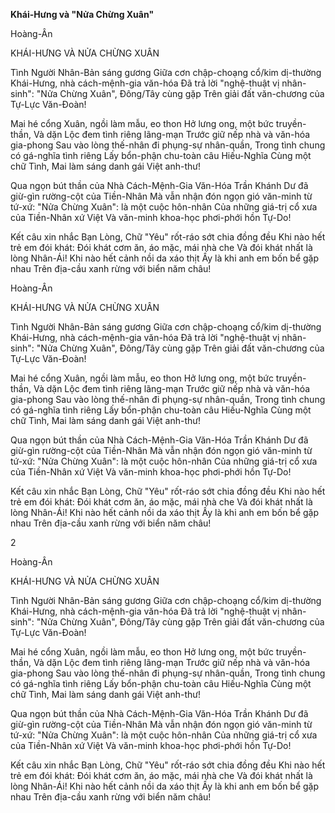 
**Khái-Hưng và  "Nửa Chừng Xuân"**

Hoàng-Ân

KHÁI-HƯNG VÀ
NỬA CHỪNG XUÂN



Tình Người Nhân-Bản sáng gương
Giữa cơn chập-choạng cổ/kim dị-thường
Khái-Hưng, nhà cách-mệnh-gia văn-hóa
Đã trả lời "nghệ-thuật vị nhân-sinh":
"Nửa Chừng Xuân", Đông/Tây cùng gặp
Trên giải đất văn-chương của Tự-Lực Văn-Đoàn!

Mai hé cổng Xuân, ngồi làm mẫu, eo thon
Hở lưng o­ng, một bức truyền-thần,
Và dặn Lộc đem tình riêng lãng-mạn
Trước giữ nếp nhà và văn-hóa gia-phong
Sau vào lòng thế-nhân đi phụng-sự nhân-quần,
Trong tình chung có gá-nghĩa tình riêng
Lấy bổn-phận chu-toàn câu Hiếu-Nghĩa
Cùng một chữ Tình,
Mai làm sáng danh gái Việt anh-thư!

Qua ngọn bút thần của Nhà Cách-Mệnh-Gia Văn-Hóa
Trần Khánh Dư đã giừ-gìn rường-cột của Tiền-Nhân
Mà vẫn nhận đón ngọn gió văn-minh từ tứ-xứ:
"Nửa Chừng Xuân": là một cuộc hôn-nhân
Của những giá-trị cổ xưa của Tiền-Nhân xứ Việt
Và văn-minh khoa-học phơi-phới hồn Tự-Do!

Kết câu xin nhắc Bạn Lòng,
Chữ "Yêu" rốt-ráo sớt chia đồng đều
Khi nào hết trẻ em đói khát:
Đói khát cơm ăn, áo mặc, mái nhà che
Và đói khát nhất là lòng Nhân-Ái!
Khi nào hết cảnh nồi da xáo thịt
Ấy là khi anh em bốn bể gặp nhau
Trên địa-cầu xanh rừng với biển năm châu!

Hoàng-Ân

KHÁI-HƯNG VÀ
NỬA CHỪNG XUÂN



Tình Người Nhân-Bản sáng gương
Giữa cơn chập-choạng cổ/kim dị-thường
Khái-Hưng, nhà cách-mệnh-gia văn-hóa
Đã trả lời "nghệ-thuật vị nhân-sinh":
"Nửa Chừng Xuân", Đông/Tây cùng gặp
Trên giải đất văn-chương của Tự-Lực Văn-Đoàn!

Mai hé cổng Xuân, ngồi làm mẫu, eo thon
Hở lưng o­ng, một bức truyền-thần,
Và dặn Lộc đem tình riêng lãng-mạn
Trước giữ nếp nhà và văn-hóa gia-phong
Sau vào lòng thế-nhân đi phụng-sự nhân-quần,
Trong tình chung có gá-nghĩa tình riêng
Lấy bổn-phận chu-toàn câu Hiếu-Nghĩa
Cùng một chữ Tình,
Mai làm sáng danh gái Việt anh-thư!

Qua ngọn bút thần của Nhà Cách-Mệnh-Gia Văn-Hóa
Trần Khánh Dư đã giừ-gìn rường-cột của Tiền-Nhân
Mà vẫn nhận đón ngọn gió văn-minh từ tứ-xứ:
"Nửa Chừng Xuân": là một cuộc hôn-nhân
Của những giá-trị cổ xưa của Tiền-Nhân xứ Việt
Và văn-minh khoa-học phơi-phới hồn Tự-Do!

Kết câu xin nhắc Bạn Lòng,
Chữ "Yêu" rốt-ráo sớt chia đồng đều
Khi nào hết trẻ em đói khát:
Đói khát cơm ăn, áo mặc, mái nhà che
Và đói khát nhất là lòng Nhân-Ái!
Khi nào hết cảnh nồi da xáo thịt
Ấy là khi anh em bốn bể gặp nhau
Trên địa-cầu xanh rừng với biển năm châu!

2

Hoàng-Ân

KHÁI-HƯNG VÀ
NỬA CHỪNG XUÂN



Tình Người Nhân-Bản sáng gương
Giữa cơn chập-choạng cổ/kim dị-thường
Khái-Hưng, nhà cách-mệnh-gia văn-hóa
Đã trả lời "nghệ-thuật vị nhân-sinh":
"Nửa Chừng Xuân", Đông/Tây cùng gặp
Trên giải đất văn-chương của Tự-Lực Văn-Đoàn!

Mai hé cổng Xuân, ngồi làm mẫu, eo thon
Hở lưng o­ng, một bức truyền-thần,
Và dặn Lộc đem tình riêng lãng-mạn
Trước giữ nếp nhà và văn-hóa gia-phong
Sau vào lòng thế-nhân đi phụng-sự nhân-quần,
Trong tình chung có gá-nghĩa tình riêng
Lấy bổn-phận chu-toàn câu Hiếu-Nghĩa
Cùng một chữ Tình,
Mai làm sáng danh gái Việt anh-thư!

Qua ngọn bút thần của Nhà Cách-Mệnh-Gia Văn-Hóa
Trần Khánh Dư đã giừ-gìn rường-cột của Tiền-Nhân
Mà vẫn nhận đón ngọn gió văn-minh từ tứ-xứ:
"Nửa Chừng Xuân": là một cuộc hôn-nhân
Của những giá-trị cổ xưa của Tiền-Nhân xứ Việt
Và văn-minh khoa-học phơi-phới hồn Tự-Do!

Kết câu xin nhắc Bạn Lòng,
Chữ "Yêu" rốt-ráo sớt chia đồng đều
Khi nào hết trẻ em đói khát:
Đói khát cơm ăn, áo mặc, mái nhà che
Và đói khát nhất là lòng Nhân-Ái!
Khi nào hết cảnh nồi da xáo thịt
Ấy là khi anh em bốn bể gặp nhau
Trên địa-cầu xanh rừng với biển năm châu!
